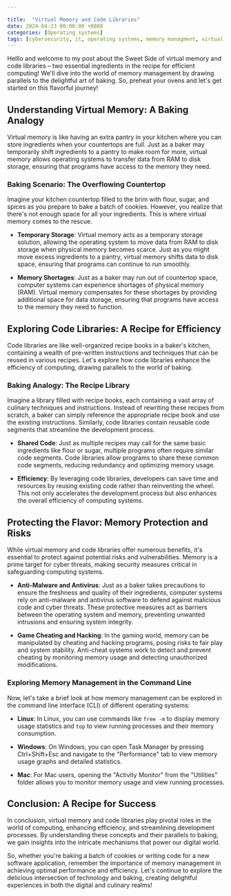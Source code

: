 ```yaml
---

title:  "Virtual Memory and Code Libraries"
date: 2024-04-23 00:00:00 +0800 
categories: [Operating systems] 
tags: [cybersecurity, it, operating systems, memory managment, virtual memory, code libraries] 
---
```


Helllo and welcome to my post about the Sweet Side of virtual memory and code libraries – two essential ingredients in the recipe for efficient computing! We'll dive into the world of memory management by drawing parallels to the delightful art of baking. So, preheat your ovens and let's get started on this flavorful journey!

## Understanding Virtual Memory: A Baking Analogy

Virtual memory is like having an extra pantry in your kitchen where you can store ingredients when your countertops are full. Just as a baker may temporarily shift ingredients to a pantry to make room for more, virtual memory allows operating systems to transfer data from RAM to disk storage, ensuring that programs have access to the memory they need.

### Baking Scenario: The Overflowing Countertop

Imagine your kitchen countertop filled to the brim with flour, sugar, and spices as you prepare to bake a batch of cookies. However, you realize that there's not enough space for all your ingredients. This is where virtual memory comes to the rescue.

- **Temporary Storage**: Virtual memory acts as a temporary storage solution, allowing the operating system to move data from RAM to disk storage when physical memory becomes scarce. Just as you might move excess ingredients to a pantry, virtual memory shifts data to disk space, ensuring that programs can continue to run smoothly.

- **Memory Shortages**: Just as a baker may run out of countertop space, computer systems can experience shortages of physical memory (RAM). Virtual memory compensates for these shortages by providing additional space for data storage, ensuring that programs have access to the memory they need to function.

## Exploring Code Libraries: A Recipe for Efficiency

Code libraries are like well-organized recipe books in a baker's kitchen, containing a wealth of pre-written instructions and techniques that can be reused in various recipes. Let's explore how code libraries enhance the efficiency of computing, drawing parallels to the world of baking.

### Baking Analogy: The Recipe Library

Imagine a library filled with recipe books, each containing a vast array of culinary techniques and instructions. Instead of rewriting these recipes from scratch, a baker can simply reference the appropriate recipe book and use the existing instructions. Similarly, code libraries contain reusable code segments that streamline the development process.

- **Shared Code**: Just as multiple recipes may call for the same basic ingredients like flour or sugar, multiple programs often require similar code segments. Code libraries allow programs to share these common code segments, reducing redundancy and optimizing memory usage.

- **Efficiency**: By leveraging code libraries, developers can save time and resources by reusing existing code rather than reinventing the wheel. This not only accelerates the development process but also enhances the overall efficiency of computing systems.

## Protecting the Flavor: Memory Protection and Risks

While virtual memory and code libraries offer numerous benefits, it's essential to protect against potential risks and vulnerabilities. Memory is a prime target for cyber threats, making security measures critical in safeguarding computing systems.

- **Anti-Malware and Antivirus**: Just as a baker takes precautions to ensure the freshness and quality of their ingredients, computer systems rely on anti-malware and antivirus software to defend against malicious code and cyber threats. These protective measures act as barriers between the operating system and memory, preventing unwanted intrusions and ensuring system integrity.

- **Game Cheating and Hacking**: In the gaming world, memory can be manipulated by cheating and hacking programs, posing risks to fair play and system stability. Anti-cheat systems work to detect and prevent cheating by monitoring memory usage and detecting unauthorized modifications.

### Exploring Memory Management in the Command Line

Now, let's take a brief look at how memory management can be explored in the command line interface (CLI) of different operating systems:

- **Linux**: In Linux, you can use commands like `free -m` to display memory usage statistics and `top` to view running processes and their memory consumption.

- **Windows**: On Windows, you can open Task Manager by pressing Ctrl+Shift+Esc and navigate to the "Performance" tab to view memory usage graphs and detailed statistics.

- **Mac**: For Mac users, opening the "Activity Monitor" from the "Utilities" folder allows you to monitor memory usage and view running processes.

## Conclusion: A Recipe for Success

In conclusion, virtual memory and code libraries play pivotal roles in the world of computing, enhancing efficiency, and streamlining development processes. By understanding these concepts and their parallels to baking, we gain insights into the intricate mechanisms that power our digital world.

So, whether you're baking a batch of cookies or writing code for a new software application, remember the importance of memory management in achieving optimal performance and efficiency. Let's continue to explore the delicious intersection of technology and baking, creating delightful experiences in both the digital and culinary realms!
